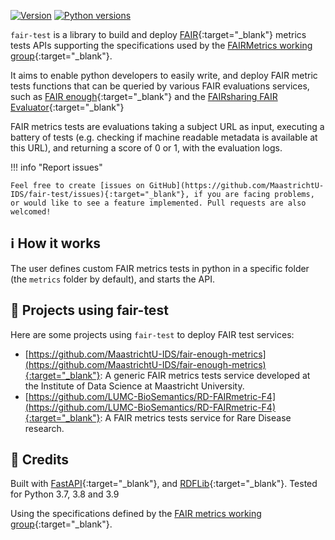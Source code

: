 [![Version](https://img.shields.io/pypi/v/fair-test)](https://pypi.org/project/fair-test) [![Python versions](https://img.shields.io/pypi/pyversions/fair-test)](https://pypi.org/project/fair-test)

`fair-test` is a library to build and deploy [FAIR](https://www.go-fair.org/fair-principles/){:target="_blank"} metrics tests APIs supporting the specifications used by the [FAIRMetrics working group](https://github.com/FAIRMetrics/Metrics){:target="_blank"}. 

It aims to enable python developers to easily write, and deploy FAIR metric tests functions that can be queried by various FAIR evaluations services, such as [FAIR enough](https://fair-enough.semanticscience.org/){:target="_blank"} and the [FAIRsharing FAIR Evaluator](https://fairsharing.github.io/FAIR-Evaluator-FrontEnd/){:target="_blank"}

FAIR metrics tests are evaluations taking a subject URL as input, executing a battery of tests (e.g. checking if machine readable metadata is available at this URL), and returning a score of 0 or 1, with the evaluation logs.

!!! info "Report issues"

    Feel free to create [issues on GitHub](https://github.com/MaastrichtU-IDS/fair-test/issues){:target="_blank"}, if you are facing problems, or would like to see a feature implemented. Pull requests are also welcomed!

## ℹ️ How it works

The user defines custom FAIR metrics tests in python in a specific folder (the `metrics` folder by default), and starts the API.

## 📂 Projects using fair-test

Here are some projects using `fair-test` to deploy FAIR test services:

* [https://github.com/MaastrichtU-IDS/fair-enough-metrics](https://github.com/MaastrichtU-IDS/fair-enough-metrics){:target="_blank"}: A generic  FAIR metrics tests service developed at the Institute of Data Science at Maastricht University.
* [https://github.com/LUMC-BioSemantics/RD-FAIRmetric-F4](https://github.com/LUMC-BioSemantics/RD-FAIRmetric-F4){:target="_blank"}: A FAIR metrics tests service for Rare Disease research.

## 🤝 Credits

Built with [FastAPI](https://fastapi.tiangolo.com/){:target="_blank"}, and [RDFLib](https://github.com/RDFLib/rdflib){:target="_blank"}. Tested for Python 3.7, 3.8 and 3.9

Using the specifications defined by the [FAIR metrics working group](https://github.com/FAIRMetrics/Metrics){:target="_blank"}.